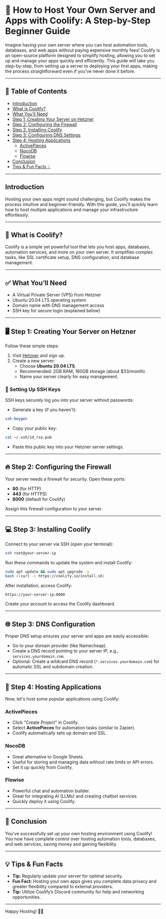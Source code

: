 # 🚀 How to Host Your Own Server and Apps with Coolify: A Step-by-Step Beginner Guide

Imagine having your own server where you can host automation tools, databases, and web apps without paying expensive monthly fees! Coolify is an open-source platform designed to simplify hosting, allowing you to set up and manage your apps quickly and efficiently. This guide will take you step-by-step, from setting up a server to deploying your first apps, making the process straightforward even if you've never done it before.


---

## 📖 Table of Contents

- [Introduction](#introduction)
- [What is Coolify?](#what-is-coolify)
- [What You’ll Need](#what-youll-need)
- [Step 1: Creating Your Server on Hetzner](#step-1-creating-your-server-on-hetzner)
- [Step 2: Configuring the Firewall](#step-2-configuring-the-firewall)
- [Step 2: Installing Coolify](#step-2-installing-coolify)
- [Step 3: Configuring DNS Settings](#step-3-configuring-dns)
- [Step 4: Hosting Applications](#step-4-hosting-applications)
  - [ActivePieces](#activepieces)
  - [NocoDB](#nocodb)
  - [Flowise](#flowise)
- [Conclusion](#conclusion)
- [Tips & Fun Facts 💡](#tips--fun-facts)

---

## Introduction
Hosting your own apps might sound challenging, but Coolify makes the process intuitive and beginner-friendly. With this guide, you'll quickly learn how to host multiple applications and manage your infrastructure effortlessly.

---

## 🤔 What is Coolify?
Coolify is a simple yet powerful tool that lets you host apps, databases, automation services, and more on your own server. It simplifies complex tasks, like SSL certificate setup, DNS configuration, and database management.

---

## ✅ What You’ll Need
- A Virtual Private Server (VPS) from Hetzner
- Ubuntu 20.04 LTS operating system
- Domain name with DNS management access
- SSH key for secure login (explained below)

---

## 🖥️ Step 1: Creating Your Server on Hetzner
Follow these simple steps:

1. Visit [Hetzner](https://www.hetzner.com/) and sign up.
2. Create a new server:
   - Choose **Ubuntu 20.04 LTS**.
   - Recommended: 2GB RAM, 160GB storage (about $33/month).
   - Name your server clearly for easy management.

### 🔐 Setting Up SSH Keys
SSH keys securely log you into your server without passwords:

- Generate a key (if you haven't):
```bash
ssh-keygen
```
- Copy your public key:
```bash
cat ~/.ssh/id_rsa.pub
```
- Paste this public key into your Hetzner server settings.

---

## 🔥 Step 2: Configuring the Firewall
Your server needs a firewall for security. Open these ports:
- **80** (for HTTP)
- **443** (for HTTPS)
- **8000** (default for Coolify)

Assign this firewall configuration to your server.

---

## 💻 Step 3: Installing Coolify
Connect to your server via SSH (open your terminal):

```bash
ssh root@your-server-ip
```

Run these commands to update the system and install Coolify:

```bash
sudo apt update && sudo apt upgrade -y
bash <(curl -s https://coolify.io/install.sh)
```

After installation, access Coolify:
```
https://your-server-ip:8000
```

Create your account to access the Coolify dashboard.

---

## 🌐 Step 3: DNS Configuration
Proper DNS setup ensures your server and apps are easily accessible:

- Go to your domain provider (like Namecheap).
- Create a DNS record pointing to your server IP, e.g., `services.yourdomain.com`.
- Optional: Create a wildcard DNS record (`*.services.yourdomain.com`) for automatic SSL and subdomain creation.

---

## 🚀 Step 4: Hosting Applications

Now, let's host some popular applications using Coolify:

### ActivePieces
- Click "Create Project" in Coolify.
- Select **ActivePieces** for automation tasks (similar to Zapier).
- Coolify automatically sets up domain and SSL.

### NocoDB
- Great alternative to Google Sheets.
- Useful for storing and managing data without rate limits or API errors.
- Set it up quickly from Coolify.

### Flowise
- Powerful chat and automation builder.
- Great for integrating AI (LLMs) and creating chatbot services.
- Quickly deploy it using Coolify.

---

## 🎉 Conclusion
You've successfully set up your own hosting environment using Coolify! You now have complete control over hosting automation tools, databases, and web services, saving money and gaining flexibility.

---

## 💡 Tips & Fun Facts
- **Tip:** Regularly update your server for optimal security.
- **Fun Fact:** Hosting your own apps gives you complete data privacy and greater flexibility compared to external providers.
- **Tip:** Utilize Coolify’s Discord community for help and networking opportunities.

---

Happy Hosting! 🚀🌟

